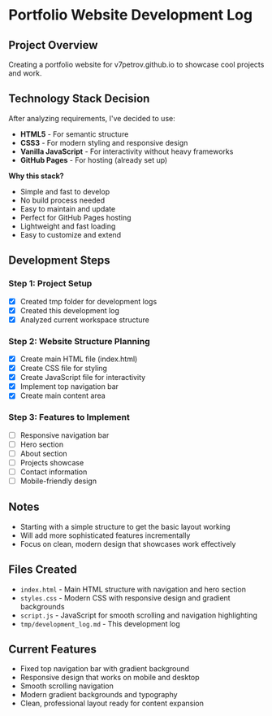# Portfolio Website Development Log

## Project Overview
Creating a portfolio website for v7petrov.github.io to showcase cool projects and work.

## Technology Stack Decision
After analyzing requirements, I've decided to use:
- **HTML5** - For semantic structure
- **CSS3** - For modern styling and responsive design
- **Vanilla JavaScript** - For interactivity without heavy frameworks
- **GitHub Pages** - For hosting (already set up)

**Why this stack?**
- Simple and fast to develop
- No build process needed
- Easy to maintain and update
- Perfect for GitHub Pages hosting
- Lightweight and fast loading
- Easy to customize and extend

## Development Steps

### Step 1: Project Setup
- [x] Created tmp folder for development logs
- [x] Created this development log
- [x] Analyzed current workspace structure

### Step 2: Website Structure Planning
- [x] Create main HTML file (index.html)
- [x] Create CSS file for styling
- [x] Create JavaScript file for interactivity
- [x] Implement top navigation bar
- [x] Create main content area

### Step 3: Features to Implement
- [ ] Responsive navigation bar
- [ ] Hero section
- [ ] About section
- [ ] Projects showcase
- [ ] Contact information
- [ ] Mobile-friendly design

## Notes
- Starting with a simple structure to get the basic layout working
- Will add more sophisticated features incrementally
- Focus on clean, modern design that showcases work effectively

## Files Created
- `index.html` - Main HTML structure with navigation and hero section
- `styles.css` - Modern CSS with responsive design and gradient backgrounds
- `script.js` - JavaScript for smooth scrolling and navigation highlighting
- `tmp/development_log.md` - This development log

## Current Features
- Fixed top navigation bar with gradient background
- Responsive design that works on mobile and desktop
- Smooth scrolling navigation
- Modern gradient backgrounds and typography
- Clean, professional layout ready for content expansion
